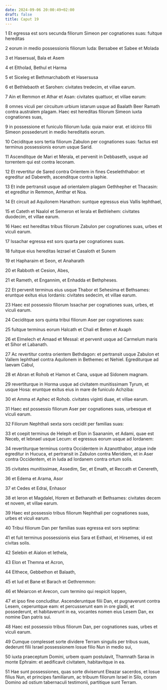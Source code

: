 ```yaml
---
date: 2024-09-06 20:00:49+02:00
draft: false
title: Caput 19
---
```





1 Et egressa est sors secunda filiorum Simeon per cognationes suas: fuitque hereditas

2 eorum in medio possessionis filiorum Iuda: Bersabee et Sabee et Molada

3 et Hasersual, Bala et Asem

4 et Eltholad, Bethul et Harma

5 et Siceleg et Bethmarchaboth et Hasersusa

6 et Bethlebaoth et Sarohen: civitates tredecim, et villae earum.

7 Ain et Remmon et Athar et Asan: civitates quattuor, et villae earum:

8 omnes viculi per circuitum urbium istarum usque ad Baalath Beer Ramath contra australem plagam. Haec est hereditas filiorum Simeon iuxta cognationes suas,

9 in possessione et funiculo filiorum Iuda: quia maior erat. et idcirco filii Simeon possederunt in medio hereditatis eorum.

10 Ceciditque sors tertia filiorum Zabulon per cognationes suas: factus est terminus possessionis eorum usque Sarid.

11 Ascenditque de Mari et Merala, et pervenit in Debbaseth, usque ad torrentem qui est contra Ieconam.

12 Et revertitur de Sared contra Orientem in fines Ceseleththabor: et egreditur ad Dabereth, ascenditque contra Iaphie.

13 Et inde pertransit usque ad orientalem plagam Gethhepher et Thacasin: et egreditur in Remmon, Amthar et Noa.

14 Et circuit ad Aquilonem Hanathon: suntque egressus eius Vallis Iephthael,

15 et Cateth et Naalol et Semeron et Ierala et Bethlehem: civitates duodecim, et villae earum.

16 Haec est hereditas tribus filiorum Zabulon per cognationes suas, urbes et viculi earum.

17 Issachar egressa est sors quarta per cognationes suas.

18 fuitque eius hereditas Iezrael et Casaloth et Sunem

19 et Hapharaim et Seon, et Anaharath

20 et Rabboth et Cesion, Abes,

21 et Rameth, et Engannim, et Enhadda et Bethpheses.

22 Et pervenit terminus eius usque Thabor et Sehesima et Bethsames: eruntque exitus eius Iordanis: civitates sedecim, et villae earum.

23 Haec est possessio filiorum Issachar per cognationes suas, urbes, et viculi earum.

24 Ceciditque sors quinta tribui filiorum Aser per cognationes suas:

25 fuitque terminus eorum Halcath et Chali et Beten et Axaph

26 et Elmelech et Amaad et Messal: et pervenit usque ad Carmelum maris et Sihor et Labanath.

27 Ac revertitur contra orientem Bethdagon: et pertransit usque Zabulon et Vallem Iephthael contra Aquilonem in Bethemec et Nehiel. Egrediturque ad laevam Cabul,

28 et Abran et Rohob et Hamon et Cana, usque ad Sidonem magnam.

29 revertiturque in Horma usque ad civitatem munitissimam Tyrum, et usque Hosa: eruntque exitus eius in mare de funiculo Achziba:

30 et Amma et Aphec et Rohob. civitates viginti duae, et villae earum.

31 Haec est possessio filiorum Aser per cognationes suas, urbesque et viculi earum.

32 Filiorum Nephthali sexta sors cecidit per familias suas:

33 et coepit terminus de Heleph et Elon in Saananim, et Adami, quae est Neceb, et Iebnael usque Lecum: et egressus eorum usque ad Iordanem:

34 revertiturque terminus contra Occidentem in Azanotthabor, atque inde egreditur in Hucuca, et pertransit in Zabulon contra Meridiem, et in Aser contra Occidentem, et in Iuda ad Iordanem contra ortum solis.

35 civitates munitissimae, Assedim, Ser, et Emath, et Reccath et Cenereth,

36 et Edema et Arama, Asor

37 et Cedes et Edrai, Enhasor

38 et Ieron et Magdalel, Horem et Bethanath et Bethsames: civitates decem et novem, et villae earum.

39 Haec est possessio tribus filiorum Nephthali per cognationes suas, urbes et viculi earum.

40 Tribui filiorum Dan per familias suas egressa est sors septima:

41 et fuit terminus possessionis eius Sara et Esthaol, et Hirsemes, id est civitas solis.

42 Selebin et Aialon et Iethela,

43 Elon et Themna et Acron,

44 Elthece, Gebbethon et Balaath,

45 et Iud et Bane et Barach et Gethremmon:

46 et Meiarcon et Arecon, cum termino qui respicit Ioppen,

47 et ipso fine concluditur. Ascenderuntque filii Dan, et pugnaverunt contra Lesem, ceperuntque eam: et percusserunt eam in ore gladii, et possederunt, et habitaverunt in ea, vocantes nomen eius Lesem Dan, ex nomine Dan patris sui.

48 Haec est possessio tribus filiorum Dan, per cognationes suas, urbes et viculi earum.

49 Cumque complesset sorte dividere Terram singulis per tribus suas, dederunt filii Israel possessionem Iosue filio Nun in medio sui,

50 iuxta praeceptum Domini, urbem quam postulavit, Thamnath Saraa in monte Ephraim: et aedificavit civitatem, habitavitque in ea.

51 Hae sunt possessiones, quas sorte diviserunt Eleazar sacerdos, et Iosue filius Nun, et principes familiarum, ac tribuum filiorum Israel in Silo, coram Domino ad ostium tabernaculi testimonii, partitique sunt Terram.

